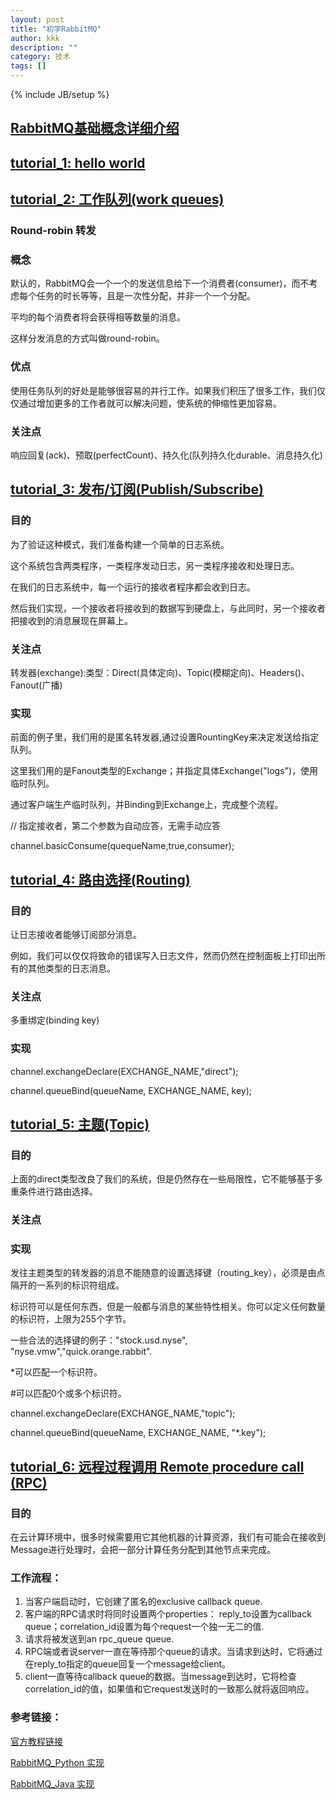 ```yaml
---
layout: post
title: "初学RabbitMQ"
author: kkk
description: ""
category: 技术
tags: []
---
```

{% include JB/setup %}

## [RabbitMQ基础概念详细介绍](http://blog.csdn.net/whycold/article/details/41119807)

##  [tutorial_1: hello world](https://github.com/killer1994/killer1994.github.io/tree/master/Resources/java/tutorial_1)

##  [tutorial_2: 工作队列(work queues)](https://github.com/killer1994/killer1994.github.io/tree/master/Resources/java/tutorial_2_workQueues)

### Round-robin 转发

### 概念 

默认的，RabbitMQ会一个一个的发送信息给下一个消费者(consumer)，而不考虑每个任务的时长等等，且是一次性分配，并非一个一个分配。

平均的每个消费者将会获得相等数量的消息。

这样分发消息的方式叫做round-robin。
### 优点

使用任务队列的好处是能够很容易的并行工作。如果我们积压了很多工作，我们仅仅通过增加更多的工作者就可以解决问题，使系统的伸缩性更加容易。
### 关注点

响应回复(ack)、预取(perfectCount)、持久化(队列持久化durable、消息持久化)

##  [tutorial_3: 发布/订阅(Publish/Subscribe)](https://github.com/killer1994/killer1994.github.io/tree/master/Resources/java/tutorial_3_PublishSubscribe)
### 目的

为了验证这种模式，我们准备构建一个简单的日志系统。
        
这个系统包含两类程序，一类程序发动日志，另一类程序接收和处理日志。
        
在我们的日志系统中，每一个运行的接收者程序都会收到日志。
        
然后我们实现，一个接收者将接收到的数据写到硬盘上，与此同时，另一个接收者把接收到的消息展现在屏幕上。
### 关注点
        
转发器(exchange):类型：Direct(具体定向)、Topic(模糊定向)、Headers()、Fanout(广播)
### 实现

前面的例子里，我们用的是匿名转发器,通过设置RountingKey来决定发送给指定队列。

这里我们用的是Fanout类型的Exchange；并指定具体Exchange("logs")，使用临时队列。

通过客户端生产临时队列，并Binding到Exchange上，完成整个流程。

// 指定接收者，第二个参数为自动应答，无需手动应答

channel.basicConsume(quequeName,true,consumer);

## [tutorial_4: 路由选择(Routing)](https://github.com/killer1994/killer1994.github.io/tree/master/Resources/java/tutorial_4_Routing)
###    目的
让日志接收者能够订阅部分消息。

例如，我们可以仅仅将致命的错误写入日志文件，然而仍然在控制面板上打印出所有的其他类型的日志消息。
###    关注点
多重绑定(binding key)
###    实现
channel.exchangeDeclare(EXCHANGE_NAME,"direct");

channel.queueBind(queueName, EXCHANGE_NAME, key);

## [tutorial_5: 主题(Topic)](https://github.com/killer1994/killer1994.github.io/tree/master/Resources/java/tutorial_5_Topic)
###    目的
上面的direct类型改良了我们的系统，但是仍然存在一些局限性，它不能够基于多重条件进行路由选择。
###    关注点

###    实现

发往主题类型的转发器的消息不能随意的设置选择键（routing_key），必须是由点隔开的一系列的标识符组成。

标识符可以是任何东西，但是一般都与消息的某些特性相关。你可以定义任何数量的标识符，上限为255个字节。

一些合法的选择键的例子："stock.usd.nyse", "nyse.vmw","quick.orange.rabbit".

*可以匹配一个标识符。

\#可以匹配0个或多个标识符。

channel.exchangeDeclare(EXCHANGE_NAME,"topic");

channel.queueBind(queueName, EXCHANGE_NAME, "*.key");


## [tutorial_6: 远程过程调用 Remote procedure call (RPC)](https://github.com/killer1994/killer1994.github.io/tree/master/Resources/java/tutorial_6_RPC)
###    目的

在云计算环境中，很多时候需要用它其他机器的计算资源，我们有可能会在接收到Message进行处理时，会把一部分计算任务分配到其他节点来完成。

### 工作流程：

1. 当客户端启动时，它创建了匿名的exclusive callback queue.
2. 客户端的RPC请求时将同时设置两个properties： reply_to设置为callback queue；correlation_id设置为每个request一个独一无二的值.
3. 请求将被发送到an rpc_queue queue.
4. RPC端或者说server一直在等待那个queue的请求。当请求到达时，它将通过在reply_to指定的queue回复一个message给client。
5. client一直等待callback queue的数据。当message到达时，它将检查correlation_id的值，如果值和它request发送时的一致那么就将返回响应。

### 参考链接：
[官方教程链接](http://www.rabbitmq.com/getstarted.html)

[RabbitMQ_Python 实现](http://blog.csdn.net/column/details/rabbitmq.html)

[RabbitMQ_Java 实现](http://blog.csdn.net/lmj623565791/article/category/2386657)


